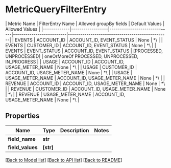 # MetricQueryFilterEntry

 | Metric Name | FilterEntry Name |    Allowed groupBy fields    |      Default Values      |                 Allowed Values                  | |-------------|------------------|------------------------------|--------------------------|-------------------------------------------------| | EVENTS      | ACCOUNT_ID       | ACCOUNT_ID, EVENT_STATUS     | None                     | *\\<one or more valid accounts IDs>              | | EVENTS      | CUSTOMER_ID      | ACCOUNT_ID, EVENT_STATUS     | None                     | *\\<at most one valid customer ID>               | | EVENTS      | EVENT_STATUS     | ACCOUNT_ID, EVENT_STATUS     | [PROCESSED, UNPROCESSED] | oneOrMoreOf PROCESSED, UNPROCESSED, IN_PROGRESS | | USAGE       | ACCOUNT_ID       | ACCOUNT_ID, USAGE_METER_NAME | None                     | *\\<one or more valid accounts ID>               | | USAGE       | CUSTOMER_ID      | ACCOUNT_ID, USAGE_METER_NAME | None                     | *\\<at most one valid customer ID>               | | USAGE       | USAGE_METER_NAME | ACCOUNT_ID, USAGE_METER_NAME | None                     | *\\<one or more valid usage meter name>          | | REVENUE     | ACCOUNT_ID       | ACCOUNT_ID, USAGE_METER_NAME | None                     | *\\<one or more valid accounts ID>               | | REVENUE     | CUSTOMER_ID      | ACCOUNT_ID, USAGE_METER_NAME | None                     | *\\<at most one valid customer ID>               | | REVENUE     | USAGE_METER_NAME | ACCOUNT_ID, USAGE_METER_NAME | None                     | *\\<one or more valid usage meter name>          | 

## Properties
Name | Type | Description | Notes
------------ | ------------- | ------------- | -------------
**field_name** | **str** |  | 
**field_values** | **[str]** |  | 

[[Back to Model list]](../README.md#documentation-for-models) [[Back to API list]](../README.md#documentation-for-api-endpoints) [[Back to README]](../README.md)


